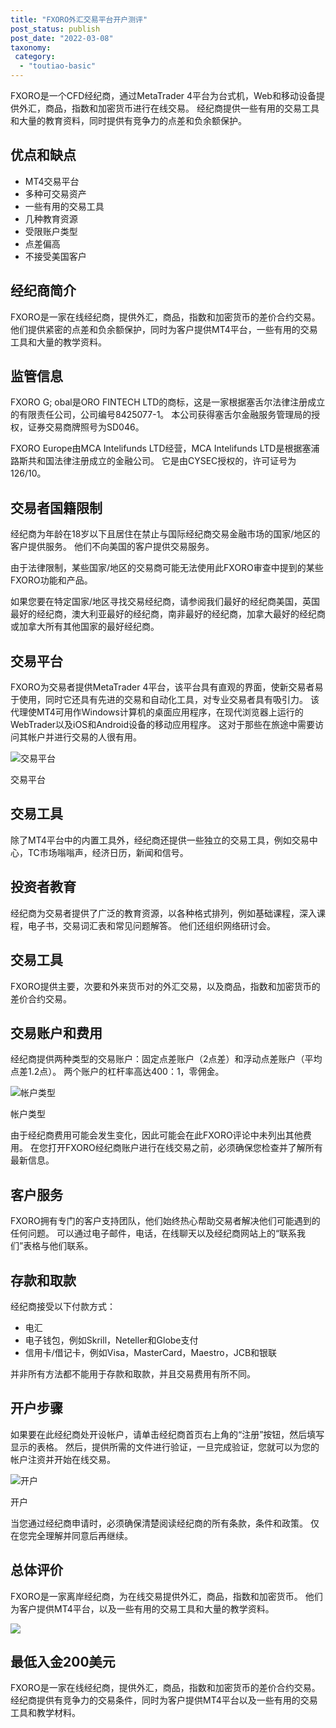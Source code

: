 ```yaml
---
title: "FXORO外汇交易平台开户测评"
post_status: publish
post_date: "2022-03-08"
taxonomy:
 category: 
  - "toutiao-basic"
---
```


FXORO是一个CFD经纪商，通过MetaTrader 4平台为台式机，Web和移动设备提供外汇，商品，指数和加密货币进行在线交易。 经纪商提供一些有用的交易工具和大量的教育资料，同时提供有竞争力的点差和负余额保护。

## 优点和缺点
- MT4交易平台
- 多种可交易资产
- 一些有用的交易工具
- 几种教育资源
- 受限账户类型
- 点差偏高
- 不接受美国客户


## 经纪商简介

FXORO是一家在线经纪商，提供外汇，商品，指数和加密货币的差价合约交易。 他们提供紧密的点差和负余额保护，同时为客户提供MT4平台，一些有用的交易工具和大量的教学资料。

## 监管信息

FXORO G; obal是ORO FINTECH LTD的商标，这是一家根据塞舌尔法律注册成立的有限责任公司，公司编号8425077-1。 本公司获得塞舌尔金融服务管理局的授权，证券交易商牌照号为SD046。

FXORO Europe由MCA Intelifunds LTD经营，MCA Intelifunds LTD是根据塞浦路斯共和国法律注册成立的金融公司。 它是由CYSEC授权的，许可证号为126/10。

## 交易者国籍限制

经纪商为年龄在18岁以下且居住在禁止与国际经纪商交易金融市场的国家/地区的客户提供服务。 他们不向美国的客户提供交易服务。

由于法律限制，某些国家/地区的交易商可能无法使用此FXORO审查中提到的某些FXORO功能和产品。

如果您要在特定国家/地区寻找交易经纪商，请参阅我们最好的经纪商美国，英国最好的经纪商，澳大利亚最好的经纪商，南非最好的经纪商，加拿大最好的经纪商或加拿大所有其他国家的最好经纪商。

## 交易平台

FXORO为交易者提供MetaTrader 4平台，该平台具有直观的界面，使新交易者易于使用，同时它还具有先进的交易和自动化工具，对专业交易者具有吸引力。 该代理使MT4可用作Windows计算机的桌面应用程序，在现代浏览器上运行的WebTrader以及iOS和Android设备的移动应用程序。 这对于那些在旅途中需要访问其帐户并进行交易的人很有用。

![交易平台](https://cdn.fendou.la/funstoutiao/2020/11/FXORO-Review-Trading-Platform.png "交易平台")

交易平台

## 交易工具

除了MT4平台中的内置工具外，经纪商还提供一些独立的交易工具，例如交易中心，TC市场嗡嗡声，经济日历，新闻和信号。

## 投资者教育

经纪商为交易者提供了广泛的教育资源，以各种格式排列，例如基础课程，深入课程，电子书，交易词汇表和常见问题解答。 他们还组织网络研讨会。

## 交易工具

FXORO提供主要，次要和外来货币对的外汇交易，以及商品，指数和加密货币的差价合约交易。

## 交易账户和费用

经纪商提供两种类型的交易账户：固定点差账户（2点差）和浮动点差账户（平均点差1.2点）。 两个账户的杠杆率高达400：1，零佣金。

![帐户类型](https://cdn.fendou.la/funstoutiao/2020/11/FXORO-Review-Account-Types.png "帐户类型")

帐户类型

由于经纪商费用可能会发生变化，因此可能会在此FXORO评论中未列出其他费用。 在您打开FXORO经纪商账户进行在线交易之前，必须确保您检查并了解所有最新信息。

## 客户服务

FXORO拥有专门的客户支持团队，他们始终热心帮助交易者解决他们可能遇到的任何问题。 可以通过电子邮件，电话，在线聊天以及经纪商网站上的“联系我们”表格与他们联系。

## 存款和取款

经纪商接受以下付款方式：
- 电汇
- 电子钱包，例如Skrill，Neteller和Globe支付
- 信用卡/借记卡，例如Visa，MasterCard，Maestro，JCB和银联

并非所有方法都不能用于存款和取款，并且交易费用有所不同。

## 开户步骤

如果要在此经纪商处开设帐户，请单击经纪商首页右上角的“注册”按钮，然后填写显示的表格。 然后，提供所需的文件进行验证，一旦完成验证，您就可以为您的帐户注资并开始在线交易。

![开户](https://cdn.fendou.la/funstoutiao/2020/11/FXORO-Review-Account-Opening-571x1024.png "开户")

开户

当您通过经纪商申请时，必须确保清楚阅读经纪商的所有条款，条件和政策。 仅在您完全理解并同意后再继续。

## 总体评价

FXORO是一家离岸经纪商，为在线交易提供外汇，商品，指数和加密货币。 他们为客户提供MT4平台，以及一些有用的交易工具和大量的教学资料。

![](https://cdn.fendou.la/funstoutiao/2020/11/FXORO-Logo.png)

## 最低入金200美元

FXORO是一家在线经纪商，提供外汇，商品，指数和加密货币的差价合约交易。 经纪商提供有竞争力的交易条件，同时为客户提供MT4平台以及一些有用的交易工具和教学材料。
